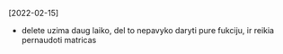 [2022-02-15]
- delete uzima daug laiko, del to nepavyko daryti pure fukciju, ir reikia pernaudoti matricas